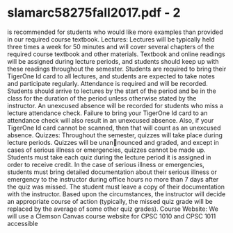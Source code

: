 # slamarc58275fall2017.pdf - 2

is recommended for students who would like more examples than provided in our required course
textbook.
Lectures: Lectures will be typically held three times a week for 50 minutes and will cover several chapters
of the required course textbook and other materials. Textbook and online readings will be assigned during
lecture periods, and students should keep up with these readings throughout the semester. Students are
required to bring their TigerOne Id card to all lectures, and students are expected to take notes and
participate regularly. Attendance is required and will be recorded. Students should arrive to lectures by
the start of the period and be in the class for the duration of the period unless otherwise stated by the
instructor. An unexcused absence will be recorded for students who miss a lecture attendance check. Failure
to bring your TigerOne Id card to an attendance check will also result in an unexcused absence. Also, if
your TigerOne Id card cannot be scanned, then that will count as an unexcused absence.
Quizzes: Throughout the semester, quizzes will take place during lecture periods. Quizzes will be unannounced and graded, and except in cases of serious illness or emergencies, quizzes cannot be made up.
Students must take each quiz during the lecture period it is assigned in order to receive credit. In the case
of serious illness or emergencies, students must bring detailed documentation about their serious illness or
emergency to the instructor during office hours no more than 7 days after the quiz was missed. The student
must leave a copy of their documentation with the instructor. Based upon the circumstances, the instructor
will decide an appropriate course of action (typically, the missed quiz grade will be replaced by the average
of some other quiz grades).
Course Website: We will use a Clemson Canvas course website for CPSC 1010 and CPSC 1011 accessible